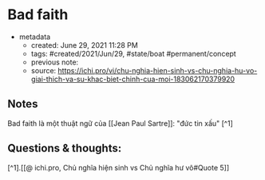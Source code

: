 # Bad faith

- metadata
	- created: June 29, 2021 11:28 PM
	- tags: #created/2021/Jun/29, #state/boat  #permanent/concept 
	- previous note:
	- source: https://ichi.pro/vi/chu-nghia-hien-sinh-vs-chu-nghia-hu-vo-giai-thich-va-su-khac-biet-chinh-cua-moi-183062170379920

## Notes
Bad faith là một thuật ngữ của [[Jean Paul Sartre]]: "đức tin xấu"  [^1]

## Questions & thoughts:

[^1].[[@ ichi.pro, Chủ nghĩa hiện sinh vs Chủ nghĩa hư vô#Quote 5]]

